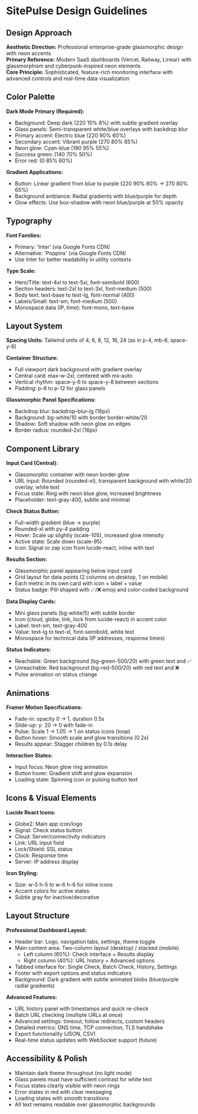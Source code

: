 # SitePulse Design Guidelines

## Design Approach
**Aesthetic Direction:** Professional enterprise-grade glassmorphic design with neon accents  
**Primary Reference:** Modern SaaS dashboards (Vercel, Railway, Linear) with glassmorphism and cyberpunk-inspired neon elements  
**Core Principle:** Sophisticated, feature-rich monitoring interface with advanced controls and real-time data visualization

## Color Palette

**Dark Mode Primary (Required):**
- Background: Deep dark (220 15% 8%) with subtle gradient overlay
- Glass panels: Semi-transparent white/blue overlays with backdrop blur
- Primary accent: Electric blue (220 90% 60%)
- Secondary accent: Vibrant purple (270 80% 65%)
- Neon glow: Cyan-blue (190 95% 55%)
- Success green: (140 70% 50%)
- Error red: (0 85% 60%)

**Gradient Applications:**
- Button: Linear gradient from blue to purple (220 90% 60% → 270 80% 65%)
- Background ambiance: Radial gradients with blue/purple for depth
- Glow effects: Use box-shadow with neon blue/purple at 50% opacity

## Typography

**Font Families:**
- Primary: 'Inter' (via Google Fonts CDN)
- Alternative: 'Poppins' (via Google Fonts CDN)
- Use Inter for better readability in utility contexts

**Type Scale:**
- Hero/Title: text-4xl to text-5xl, font-semibold (600)
- Section headers: text-2xl to text-3xl, font-medium (500)
- Body text: text-base to text-lg, font-normal (400)
- Labels/Small: text-sm, font-medium (500)
- Monospace data (IP, time): font-mono, text-base

## Layout System

**Spacing Units:** Tailwind units of 4, 6, 8, 12, 16, 24 (as in p-4, mb-8, space-y-6)

**Container Structure:**
- Full viewport dark background with gradient overlay
- Central card: max-w-2xl, centered with mx-auto
- Vertical rhythm: space-y-6 to space-y-8 between sections
- Padding: p-8 to p-12 for glass panels

**Glassmorphic Panel Specifications:**
- Backdrop blur: backdrop-blur-lg (16px)
- Background: bg-white/10 with border border-white/20
- Shadow: Soft shadow with neon glow on edges
- Border radius: rounded-2xl (16px)

## Component Library

**Input Card (Central):**
- Glassmorphic container with neon border glow
- URL input: Rounded (rounded-xl), transparent background with white/20 overlay, white text
- Focus state: Ring with neon blue glow, increased brightness
- Placeholder: text-gray-400, subtle and minimal

**Check Status Button:**
- Full-width gradient (blue → purple)
- Rounded-xl with py-4 padding
- Hover: Scale up slightly (scale-105), increased glow intensity
- Active state: Scale down (scale-95)
- Icon: Signal or zap icon from lucide-react, inline with text

**Results Section:**
- Glassmorphic panel appearing below input card
- Grid layout for data points (2 columns on desktop, 1 on mobile)
- Each metric in its own card with icon + label + value
- Status badge: Pill-shaped with ✅/❌ emoji and color-coded background

**Data Display Cards:**
- Mini glass panels (bg-white/5) with subtle border
- Icon (cloud, globe, link, lock from lucide-react) in accent color
- Label: text-sm, text-gray-400
- Value: text-lg to text-xl, font-semibold, white text
- Monospace for technical data (IP addresses, response times)

**Status Indicators:**
- Reachable: Green background (bg-green-500/20) with green text and ✅
- Unreachable: Red background (bg-red-500/20) with red text and ❌
- Pulse animation on status change

## Animations

**Framer Motion Specifications:**
- Fade-in: opacity 0 → 1, duration 0.5s
- Slide-up: y: 20 → 0 with fade-in
- Pulse: Scale 1 → 1.05 → 1 on status icons (loop)
- Button hover: Smooth scale and glow transitions (0.2s)
- Results appear: Stagger children by 0.1s delay

**Interaction States:**
- Input focus: Neon glow ring animation
- Button hover: Gradient shift and glow expansion
- Loading state: Spinning icon or pulsing button text

## Icons & Visual Elements

**Lucide React Icons:**
- Globe2: Main app icon/logo
- Signal: Check status button
- Cloud: Server/connectivity indicators
- Link: URL input field
- Lock/Shield: SSL status
- Clock: Response time
- Server: IP address display

**Icon Styling:**
- Size: w-5 h-5 to w-6 h-6 for inline icons
- Accent colors for active states
- Subtle gray for inactive/decorative

## Layout Structure

**Professional Dashboard Layout:**
- Header bar: Logo, navigation tabs, settings, theme toggle
- Main content area: Two-column layout (desktop) / stacked (mobile)
  - Left column (60%): Check interface + Results display
  - Right column (40%): URL history + Advanced options
- Tabbed interface for: Single Check, Batch Check, History, Settings
- Footer with export options and status indicators
- Background: Dark gradient with subtle animated blobs (blue/purple radial gradients)

**Advanced Features:**
- URL history panel with timestamps and quick re-check
- Batch URL checking (multiple URLs at once)
- Advanced settings: timeout, follow redirects, custom headers
- Detailed metrics: DNS time, TCP connection, TLS handshake
- Export functionality (JSON, CSV)
- Real-time status updates with WebSocket support (future)

## Accessibility & Polish

- Maintain dark theme throughout (no light mode)
- Glass panels must have sufficient contrast for white text
- Focus states clearly visible with neon rings
- Error states in red with clear messaging
- Loading states with smooth transitions
- All text remains readable over glassmorphic backgrounds